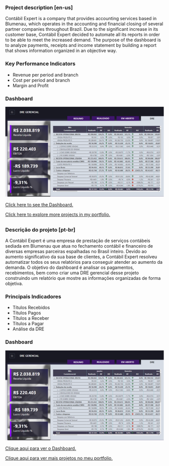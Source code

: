 ### Project description [en-us]

Contábil Expert is a company that provides accounting services based in Blumenau, which operates in the accounting and financial closing of several partner companies throughout Brazil. Due to the significant increase in its customer base, Contábil Expert decided to automate all its reports in order to be able to meet the increased demand. The purpose of the dashboard is to analyze payments, receipts and  income statement by building a report that shows information organized in an objective way.

### Key Performance Indicators

- Revenue per period and branch
- Cost per period and branch
- Margin and Profit

### Dashboard

<a href="https://raw.githubusercontent.com/luiscarlos300/Power-BI-Projects/refs/heads/master/Image/DRE2.png"><img src="https://raw.githubusercontent.com/luiscarlos300/Power-BI-Projects/refs/heads/master/Image/DRE2.png" style="width: 1000px; max-width: 100%; height: auto" title="Click to enlarge picture" />

<a href="https://app.powerbi.com/view?r=eyJrIjoiOGNiNTMwNjUtMTFkOS00ZjBhLTgzZjgtYmYzOThmMGYyNmFjIiwidCI6IjAzOTg0NmQxLWY3ODEtNDRlMy04NGZhLTkzOWZiNGI5MDc0YSJ9" target="_blank">Click here to see the Dashboard.</a>

<a href="https://sites.google.com/view/projetosluiscarlos/p%C3%A1gina-inicial" target="_blank">Click here to explore more projects in my portfolio.</a>

##

### Descrição do projeto [pt-br]

A Contábil Expert é uma empresa de prestação de serviços contábeis sediada em Blumenau que atua no fechamento contábil e financeiro de diversas empresas parceiras espalhadas no Brasil inteiro. Devido ao aumento significativo da sua base de clientes, a Contábil Expert resolveu automatizar todos os seus relatórios para conseguir atender ao aumento da demanda. O objetivo do dashboard é analisar os pagamentos, recebimentos, bem como criar uma DRE gerencial desse projeto construindo um relatório que mostre as informações organizadas de forma objetiva.

### Principais Indicadores

- Títulos Recebidos
- Títulos Pagos
- Títulos a Receber
- Títulos a Pagar
- Análise da DRE

### Dashboard

<a href="https://raw.githubusercontent.com/luiscarlos300/Power-BI-Projects/refs/heads/master/Image/DRE2.png"><img src="https://raw.githubusercontent.com/luiscarlos300/Power-BI-Projects/refs/heads/master/Image/DRE2.png" style="width: 1000px; max-width: 100%; height: auto" title="Click to enlarge picture" />

<a href="https://app.powerbi.com/view?r=eyJrIjoiOGNiNTMwNjUtMTFkOS00ZjBhLTgzZjgtYmYzOThmMGYyNmFjIiwidCI6IjAzOTg0NmQxLWY3ODEtNDRlMy04NGZhLTkzOWZiNGI5MDc0YSJ9" target="_blank">Clique aqui para ver o Dashboard.</a>

<a href="https://sites.google.com/view/projetosluiscarlos/p%C3%A1gina-inicial" target="_blank">Clique aqui para ver mais projetos no meu portfolio.</a>
